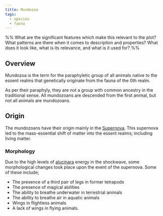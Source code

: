 ```yaml
---
title: Mundozoa
tags:
  - species
  - fauna
---
```

%%
What are the significant features which make this relevant to the plot?
What patterns are there when it comes to description and properties?
What does it look like, what is its relevance, and what is it used for?
%%

## Overview
Mundozoa is the term for the paraphyletic group of all animals native to the essent realms that genetically originate from the fauna of the 0th realm.

As per their paraphyly, they are not a group with common ancestry in the traditional sense. All mundozoans are descended from the first animal, but not all animals are mundozoans.
## Origin
The mundozoans have their origin mainly in the [Supernova](cosmology/creation-story.md). This supernova led to the mass-essential shift of matter into the essent realms; including living matter.
### Morphology
Due to the high levels of [alucinara](cosmology/alucinara.md) energy in the shockwave, some morphological changes took place upon the event of the supernova. Some of these include;
- The presence of a third pair of legs in former tetrapods
- The presence of magical abilities
- The ability to breathe underwater in terrestrial animals
- The ability to breathe air in aquatic animals
- Wings in flightless animals
- A lack of wings in flying animals.